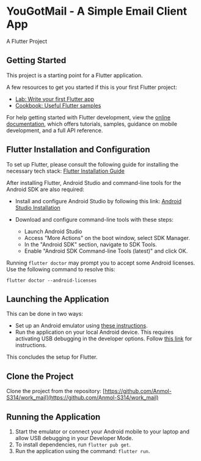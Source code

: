 
# YouGotMail - A Simple Email Client App
A Flutter Project
## Getting Started

This project is a starting point for a Flutter application.

A few resources to get you started if this is your first Flutter project:

- [Lab: Write your first Flutter app](https://docs.flutter.dev/get-started/codelab)
- [Cookbook: Useful Flutter samples](https://docs.flutter.dev/cookbook)

For help getting started with Flutter development, view the
[online documentation](https://docs.flutter.dev/), which offers tutorials,
samples, guidance on mobile development, and a full API reference.



## Flutter Installation and Configuration

To set up Flutter, please consult the following guide for installing the necessary tech stack: [Flutter Installation Guide](https://docs.flutter.dev/get-started/install)

After installing Flutter, Android Studio and command-line tools for the Android SDK are also required:

- Install and configure Android Studio by following this link: [Android Studio Installation](https://developer.android.com/studio/install)

- Download and configure command-line tools with these steps:

    - Launch Android Studio
    - Access "More Actions" on the boot window, select SDK Manager.
    - In the "Android SDK" section, navigate to SDK Tools.
    - Enable "Android SDK Command-line Tools (latest)" and click OK.

Running `flutter doctor` may prompt you to accept some Android licenses. Use the following command to resolve this:


`flutter doctor --android-licenses`

## Launching the Application

This can be done in two ways:

- Set up an Android emulator using [these instructions](https://developer.android.com/studio/run/managing-avds).
- Run the application on your local Android device. This requires activating USB debugging in the developer options. Follow [this link](https://developer.android.com/studio/run/device) for instructions.

This concludes the setup for Flutter.

## Clone the Project

Clone the project from the repository: [https://github.com/Anmol-S314/work_mail](https://github.com/Anmol-S314/work_mail)

## Running the Application

1. Start the emulator or connect your Android mobile to your laptop and allow USB debugging in your Developer Mode.
2. To install dependencies, run `flutter pub get`.
3. Run the application using the command: `flutter run`.

